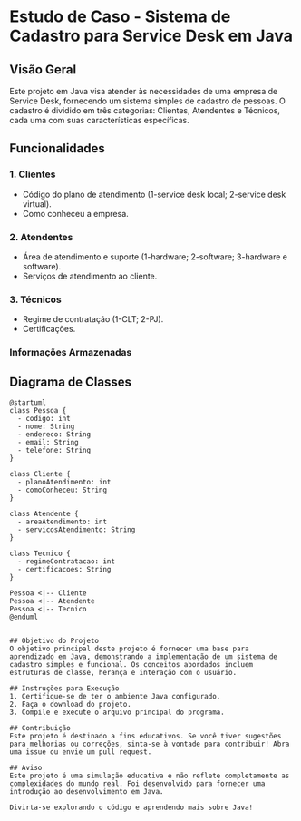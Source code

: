 # Estudo de Caso - Sistema de Cadastro para Service Desk em Java

## Visão Geral
Este projeto em Java visa atender às necessidades de uma empresa de Service Desk, fornecendo um sistema simples de cadastro de pessoas. O cadastro é dividido em três categorias: Clientes, Atendentes e Técnicos, cada uma com suas características específicas.

## Funcionalidades

### 1. Clientes
- Código do plano de atendimento (1-service desk local; 2-service desk virtual).
- Como conheceu a empresa.

### 2. Atendentes
- Área de atendimento e suporte (1-hardware; 2-software; 3-hardware e software).
- Serviços de atendimento ao cliente.

### 3. Técnicos
- Regime de contratação (1-CLT; 2-PJ).
- Certificações.

### Informações Armazenadas
## Diagrama de Classes

```plantuml
@startuml
class Pessoa {
  - codigo: int
  - nome: String
  - endereco: String
  - email: String
  - telefone: String
}

class Cliente {
  - planoAtendimento: int
  - comoConheceu: String
}

class Atendente {
  - areaAtendimento: int
  - servicosAtendimento: String
}

class Tecnico {
  - regimeContratacao: int
  - certificacoes: String
}

Pessoa <|-- Cliente
Pessoa <|-- Atendente
Pessoa <|-- Tecnico
@enduml


## Objetivo do Projeto
O objetivo principal deste projeto é fornecer uma base para aprendizado em Java, demonstrando a implementação de um sistema de cadastro simples e funcional. Os conceitos abordados incluem estruturas de classe, herança e interação com o usuário.

## Instruções para Execução
1. Certifique-se de ter o ambiente Java configurado.
2. Faça o download do projeto.
3. Compile e execute o arquivo principal do programa.

## Contribuição
Este projeto é destinado a fins educativos. Se você tiver sugestões para melhorias ou correções, sinta-se à vontade para contribuir! Abra uma issue ou envie um pull request.

## Aviso
Este projeto é uma simulação educativa e não reflete completamente as complexidades do mundo real. Foi desenvolvido para fornecer uma introdução ao desenvolvimento em Java.

Divirta-se explorando o código e aprendendo mais sobre Java!
